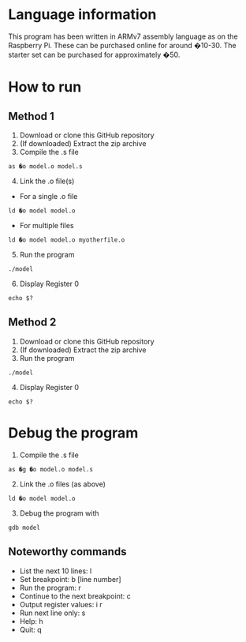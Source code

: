 # Language information 
This program has been written in ARMv7 assembly language as on the Raspberry Pi. These can be purchased online for around �10-30. The starter set can be purchased for approximately �50.
# How to run
## Method 1 
1. Download or clone this GitHub repository 
2. (If downloaded) Extract the zip archive
3. Compile the .s file
```
as �o model.o model.s
```
4. Link the .o file(s)
- For a single .o file
```
ld �o model model.o
```
- For multiple files
```
ld �o model model.o myotherfile.o
```
5. Run the program 
```
./model
```
6. Display Register 0
```
echo $?
```
## Method 2
1. Download or clone this GitHub repository 
2. (If downloaded) Extract the zip archive
3. Run the program 
```
./model
```
4. Display Register 0
```
echo $?
```
# Debug the program 
1. Compile the .s file 
```
as �g �o model.o model.s
```
2. Link the .o files (as above) 
```
ld �o model model.o
```
3. Debug the program with 
```
gdb model
```
## Noteworthy commands
- List the next 10 lines: l
- Set breakpoint: b [line number]
- Run the program: r
- Continue to the next breakpoint: c
- Output register values: i r
- Run next line only: s
- Help: h
- Quit: q

